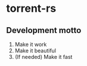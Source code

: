 # torrent-rs

## Development motto
1. Make it work
2. Make it beautiful
3. (If needed) Make it fast
